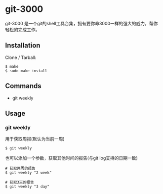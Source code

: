 # git-3000 

git-3000 是一个git的shell工具合集，拥有要你命3000一样的强大的威力，帮你轻松的完成工作。

## Installation
Clone / Tarball:

```
$ make
$ sudo make install
```

## Commands

- git weekly

## Usage

### git weekly

用于获取周报(默认为当前一周)  

```
$ git weekly
```

也可以添加一个参数，获取其他时间的报告(与git log支持的日期一致)

```
# 获取两周的报告
$ git weekly "2 week"

# 获取3天的报告
$ git weekly "3 day"
```





